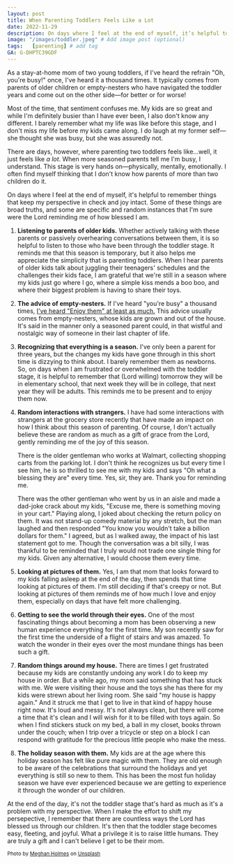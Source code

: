 ```yaml
---
layout: post
title: When Parenting Toddlers Feels Like a Lot
date: 2022-11-29
description: On days where I feel at the end of myself, it’s helpful to remember things that keep my perspective in check and joy intact.
image: "/images/toddler.jpeg" # Add image post (optional)
tags:   [parenting] # add tag
GA: G-DHPTC39GDF
---
```


As a stay-at-home mom of two young toddlers, if I've heard the refrain "Oh, you're busy!" once, I've heard it a thousand times. It typically comes from parents of older children or empty-nesters who have navigated the toddler years and come out on the other side—for better or for worse!

Most of the time, that sentiment confuses me. My kids are so great and while I'm definitely busier than I have ever been, I also don't know any different. I barely remember what my life was like before this stage, and I don't miss my life before my kids came along. I do laugh at my former self—she thought she was busy, but she was assuredly not. 

There are days, however, where parenting two toddlers feels like...well, it just feels like *a lot*. When more seasoned parents tell me I'm busy, I understand. This stage is very hands on—physically, mentally, emotionally. I often find myself thinking that I don't know how parents of more than two children do it. 

On days where I feel at the end of myself, it's helpful to remember things that keep my perspective in check and joy intact. Some of these things are broad truths, and some are specific and random instances that I'm sure were the Lord reminding me of how blessed I am. 

1. **Listening to parents of older kids.** Whether actively talking with these parents or passively overhearing conversations between them, it is so helpful to listen to those who have been through the toddler stage. It reminds me that this season is temporary, but it also helps me appreciate the simplicity that is parenting toddlers. When I hear parents of older kids talk about juggling their teenagers' schedules and the challenges their kids face, I am grateful that we're still in a season where my kids just go where I go, where a simple kiss mends a boo boo, and where their biggest problem is having to share their toys. 

2. **The advice of empty-nesters.** If I've heard "you're busy" a thousand times, [I've heard "Enjoy them" at least as much.](https://meredithcook.ml/2022/03/26/my-favorite-parenting-advice/) This advice usually comes from empty-nesters, whose kids are grown and out of the house. It's said in the manner only a seasoned parent could, in that wistful and nostalgic way of someone in their last chapter of life. 

3. **Recognizing that everything is a season.** I've only been a parent for three years, but the changes my kids have gone through in this short time is dizzying to think about. I barely remember them as newborns. So, on days when I am frustrated or overwhelmed with the toddler stage, it is helpful to remember that (Lord willing) tomorrow they will be in elementary school, that next week they will be in college, that next year they will be adults. This reminds me to be present and to enjoy them now.

4. **Random interactions with strangers.** I have had some interactions with strangers at the grocery store recently that have made an impact on how I think about this season of parenting. Of course, I don't actually believe these are random as much as a gift of grace from the Lord, gently reminding me of the joy of this season. 

    There is the older gentleman who works at Walmart, collecting shopping carts from the parking lot. I don't think he recognizes us but every time I see him, he is so thrilled to see me with my kids and says "Oh what a blessing they are" every time. Yes, sir, they are. Thank you for reminding me. 

    There was the other gentleman who went by us in an aisle and made a dad-joke crack about my kids, "Excuse me, there is something moving in your cart." Playing along, I joked about checking the return policy on them. It was not stand-up comedy material by any stretch, but the man laughed and then responded "You know you wouldn't take a billion dollars for them." I agreed, but as I walked away, the impact of his last statement got to me. Though the conversation was a bit silly, I was thankful to be reminded that I truly would not trade one single thing for my kids. Given any alternative, I would choose them every time. 
    
5. **Looking at pictures of them.** Yes, I am that mom that looks forward to my kids falling asleep at the end of the day, then spends that time looking at pictures of them. I'm still deciding if that's creepy or not. But looking at pictures of them reminds me of how much I love and enjoy them, especially on days that have felt more challenging.

6. **Getting to see the world through their eyes.** One of the most fascinating things about becoming a mom has been observing a new human experience everything for the first time. My son recently saw for the first time the underside of a flight of stairs and was amazed. To watch the wonder in their eyes over the most mundane things has been such a gift.

7. **Random things around my house.** There are times I get frustrated because my kids are constantly undoing any work I do to keep my house in order. But a while ago, my mom said something that has stuck with me. We were visiting their house and the toys she has there for my kids were strewn about her living room. She said "my house is happy again." And it struck me that I get to live in that kind of happy house right now. It's loud and messy. It's not always clean, but there will come a time that it's clean and I will wish for it to be filled with toys again. So when I find stickers stuck on my bed, a ball in my closet, books thrown under the couch; when I trip over a tricycle or step on a block I can respond with gratitude for the precious little people who make the mess.

8. **The holiday season with them.** My kids are at the age where this holiday season has felt like pure magic with them. They are old enough to be aware of the celebrations that surround the holidays and yet everything is still so new to them. This has been the most fun holiday season we have ever experienced because we are getting to experience it through the wonder of our children. 

At the end of the day, it's not the toddler stage that's hard as much as it's a problem with my perspective. When I make the effort to shift my persepective, I remember that there are countless ways the Lord has blessed us through our children. It's then that the toddler stage becomes easy, fleeting, and joyful. What a privilege it is to raise little humans. They are truly a gift and I can't believe I get to be their mom. 

<sub>Photo by <a href="https://unsplash.com/@yellowteapot?utm_source=unsplash&utm_medium=referral&utm_content=creditCopyText">Meghan Holmes</a> on <a href="https://unsplash.com/s/photos/toddlers?utm_source=unsplash&utm_medium=referral&utm_content=creditCopyText">Unsplash</a></sub>
  
